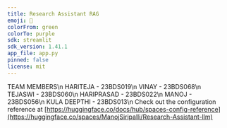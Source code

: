 ```yaml
---
title: Research Assistant RAG
emoji: 🐢
colorFrom: green
colorTo: purple
sdk: streamlit
sdk_version: 1.41.1
app_file: app.py
pinned: false
license: mit
---
```

TEAM MEMBERS\n 
HARITEJA - 23BDS019\n
VINAY - 23BDS068\n
TEJASWI - 23BDS060\n
HARIPRASAD - 23BDS022\n
MANOJ - 23BDS056\n
KULA DEEPTHI - 23BDS013\n
Check out the configuration reference at [https://huggingface.co/docs/hub/spaces-config-reference](https://huggingface.co/spaces/ManojSiripalli/Research-Assistant-llm)
